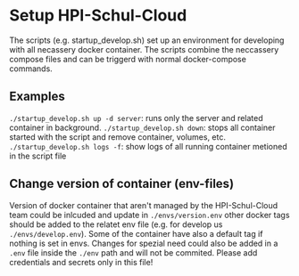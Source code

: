 # Setup HPI-Schul-Cloud

The scripts (e.g. startup_develop.sh) set up an environment for developing with all necassery docker container. The scripts combine the neccassery compose files and can be triggerd with normal docker-compose commands.

## Examples

`./startup_develop.sh up -d server`: runs only the server and related container in background.
`./startup_develop.sh down`: stops all container started with the script and remove container, volumes, etc.
`./startup_develop.sh logs -f`: show logs of all running container metioned in the script file

## Change version of container (env-files)

Version of docker container that aren't managed by the HPI-Schul-Cloud team could be inlcuded and update in `./envs/version.env` other docker tags should be added to the relatet env file (e.g. for develop us `./envs/develop.env`). Some of the container have also a default tag if nothing is set in envs. Changes for spezial need could also be added in a `.env` file inside the `./env` path and will not be commited. Please add credentials and secrets only in this file!
